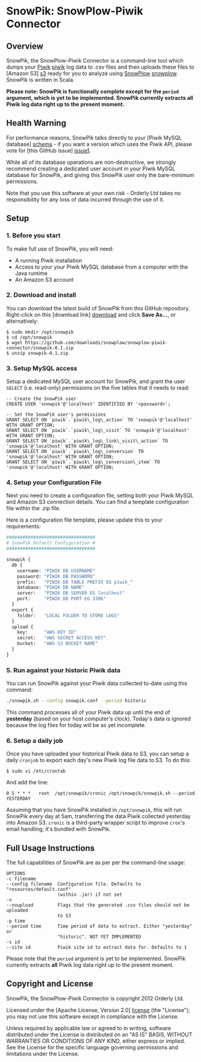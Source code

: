 # SnowPik: SnowPlow-Piwik Connector

## Overview

SnowPik, the SnowPlow-Piwik Connector is a command-line tool which dumps your [Piwik] [piwik] log data to .csv files and then uploads these files to [Amazon S3] [s3] ready for you to analyze using [SnowPlow] [snowplow]. SnowPik is written in Scala.

**Please note: SnowPik is functionally complete except for the `period` argument, which is yet to be implemented. SnowPik currently extracts all Piwik log data right up to the present moment.**

## Health Warning

For performance reasons, SnowPik talks directly to your [Piwik MySQL database] [schema] - if you want a version which uses the Piwik API, please vote for [this GitHub issue] [issue1].

While all of its database operations are non-destructive, we strongly recommend creating a dedicated user account in your Piwik MySQL database for SnowPik, and giving this SnowPik user only the bare-minimum permissions.

Note that you use this software at your own risk - Orderly Ltd takes no responsibility for any loss of data incurred through the use of it.

## Setup

### 1. Before you start

To make full use of SnowPik, you will need:

* A running Piwik installation
* Access to your your Piwik MySQL database from a computer with the Java runtime
* An Amazon S3 account

### 2. Download and install

You can download the latest build of SnowPik from this GitHub repository. Right-click on this [download link] [download] and click **Save As...**, or alternatively:

    $ sudo mkdir /opt/snowpik
    $ cd /opt/snowpik
    $ wget https://github.com/downloads/snowplow/snowplow-piwik-connector/snowpik-0.1.zip
    $ unzip snowpik-0.1.zip

### 3. Setup MySQL access

Setup a dedicated MySQL user account for SnowPik, and grant the user `SELECT` (i.e. read-only) permissions on the five tables that it needs to read:

```mysql
-- Create the SnowPik user
CREATE USER 'snowpik'@'localhost' IDENTIFIED BY '<password>';

-- Set the SnowPik user's permissions
GRANT SELECT ON `piwik`.`piwik\_log\_action` TO 'snowpik'@'localhost' WITH GRANT OPTION;
GRANT SELECT ON `piwik`.`piwik\_log\_visit` TO 'snowpik'@'localhost' WITH GRANT OPTION;
GRANT SELECT ON `piwik`.`piwik\_log\_link\_visit\_action` TO 'snowpik'@'localhost' WITH GRANT OPTION;
GRANT SELECT ON `piwik`.`piwik\_log\_conversion` TO 'snowpik'@'localhost' WITH GRANT OPTION;
GRANT SELECT ON `piwik`.`piwik\_log\_conversion\_item` TO 'snowpik'@'localhost' WITH GRANT OPTION;
```

### 4. Setup your Configuration File

Next you need to create a configuration file, setting both your Piwik MySQL and Amazon S3 connection details. You can find a template configuration file within the .zip file.

Here is a configuration file template, please update this to your requirements:

```python
#################################
# SnowPik Default Configuration #
#################################

snowpik {
  db {
    username: "PIWIK DB USERNAME"
    password: "PIWIK DB PASSWORD"
    prefix:   "PIWIK DB TABLE PREFIX EG piwik_"
    database: "PIWIK DB NAME"
    server:   "PIWIK DB SERVER EG localhost"
    port:     "PIWIK DB PORT EG 3306"
  }
  export {
    folder:   "LOCAL FOLDER TO STORE LOGS"
  }
  upload {
    key:      "AWS KEY ID"
    secret:   "AWS SECRET ACCESS KEY"
    bucket:   "AWS S3 BUCKET NAME"
  }
}
```

### 5. Run against your historic Piwik data

You can run SnowPik against your Piwik data collected to-date using this command: 

```bash
./snowpik.sh --config snowpik.conf --period historic
```

This command processes all of your Piwik data up until the end of **yesterday** (based on your host computer's clock). Today's data is ignored because the log files for today will be as yet incomplete.

### 6. Setup a daily job

Once you have uploaded your historical Piwik data to S3, you can setup a daily `cronjob` to export each day's new Piwik log file data to S3. To do this:

    $ sudo vi /etc/crontab

And add the line:

    0 5 * * *   root  /opt/snowpik/cronic /opt/snowpik/snowpik.sh --period YESTERDAY

Assuming that you have SnowPik installed in `/opt/snowpik`, this will run SnowPik every day at 5am, transferring the data Piwik collected yesterday into Amazon S3. `cronic` is a third-party wrapper script to improve `cron`'s email handling; it's bundled with SnowPik.  

## Full Usage Instructions

The full capabilities of SnowPik are as per per the command-line usage:

    OPTIONS
    -c filename
    --config filename  Configuration file. Defaults to "resources/default.conf"
                       (within .jar) if not set
    -n
    --noupload         Flags that the generated .csv files should not be uploaded
                       to S3
    -p time
    --period time      Time period of data to extract. Either "yesterday" or
                       "historic". NOT YET IMPLEMENTED
    -s id
    --site id          Piwik site id to extract data for. Defaults to 1    

Please note that the `period` argument is yet to be implemented. SnowPik currently extracts **all** Piwik log data right up to the present moment.

## Copyright and License

SnowPik, the SnowPlow-Piwik Connector is copyright 2012 Orderly Ltd.

Licensed under the [Apache License, Version 2.0] [license] (the "License");
you may not use this software except in compliance with the License.

Unless required by applicable law or agreed to in writing, software
distributed under the License is distributed on an "AS IS" BASIS,
WITHOUT WARRANTIES OR CONDITIONS OF ANY KIND, either express or implied.
See the License for the specific language governing permissions and
limitations under the License.

[snowplow]: http://www.keplarllp.com/blog/
[piwik]: http://piwik.org
[download]: https://github.com/downloads/snowplow/snowplow-piwik-connector/snowpik-0.1.zip
[issue1]: https://github.com/datascience/piwik-export-to-hive/issues/1
[schema]: http://piwik.org/docs/plugins/database-schema/
[s3]: http://aws.amazon.com/s3/
[hive]: http://hive.apache.org/
[license]: http://www.apache.org/licenses/LICENSE-2.0
